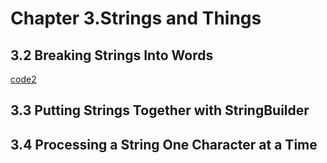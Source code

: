 # Chapter 3.Strings and Things #

## 3.2 Breaking Strings Into Words ##

[code2](code2.java)

## 3.3 Putting Strings Together with StringBuilder ##

## 3.4 Processing a String One Character at a Time ##



